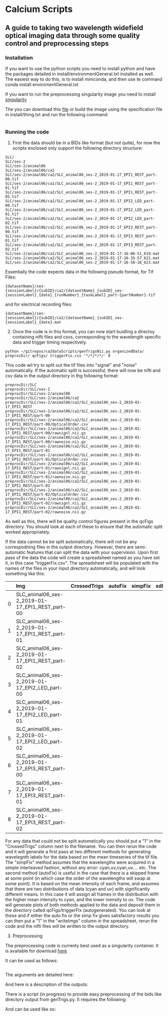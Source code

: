 # Calcium Scripts
## A guide to taking two wavelength widefield optical imaging data through some quality control and preprocessing steps

### Installation

If you want to use the python scripts you need to install python and have the packages detailed in install/environmentGeneral.txt installed as well. The easiest way to do this, is to install miniconda, and then use te command conda install enviromentGeneral.txt

If you want to run the preprocessing singularity image you need to install [singularity]()

The you can download this [file]() or build the image using the specification file in install/thing.txt and run the following command:
```

```


### Running the code
 
1) First the data should be in a BIDs like format (but not quite), for now the scripts enclosed only support the following directory structure:

```
SLC/
SLC/ses-2
SLC/ses-2/animal06
SLC/ses-2/animal06/ca2
SLC/ses-2/animal06/ca2/SLC_animal06_ses-2_2019-01-17_EPI1_REST_part-00.tif
SLC/ses-2/animal06/ca2/SLC_animal06_ses-2_2019-01-17_EPI1_REST_part-01.tif
SLC/ses-2/animal06/ca2/SLC_animal06_ses-2_2019-01-17_EPI1_REST_part-02.tif
SLC/ses-2/animal06/ca2/SLC_animal06_ses-2_2019-01-17_EPI2_LED_part-00.tif
SLC/ses-2/animal06/ca2/SLC_animal06_ses-2_2019-01-17_EPI2_LED_part-01.tif
SLC/ses-2/animal06/ca2/SLC_animal06_ses-2_2019-01-17_EPI2_LED_part-02.tif
SLC/ses-2/animal06/ca2/SLC_animal06_ses-2_2019-01-17_EPI3_REST_part-00.tif
SLC/ses-2/animal06/ca2/SLC_animal06_ses-2_2019-01-17_EPI3_REST_part-01.tif
SLC/ses-2/animal06/ca2/SLC_animal06_ses-2_2019-01-17_EPI3_REST_part-02.tif
SLC/ses-2/animal06/ca2/SLC_animal06_ses-2_2019-01-17-16-06-51_619.mat
SLC/ses-2/animal06/ca2/SLC_animal06_ses-2_2019-01-17-16-35-57_621.mat
SLC/ses-2/animal06/ca2/SLC_animal06_ses-2_2019-01-17-16-58-16_623.mat

```

Essentially the code expects data in the following pseudo format, for Tif Files: 
```
{datasetName}/ses-{sessionLabel}/{subID}/ca2/{datasetName}_{subID}_ses-{sessionLabel}_{date}_{runNumber}_{taskLabel}_part-{partNumber}.tif
```
and for electrical recording files: 
```
{datasetName}/ses-{sessionLabel}/{subID}/ca2/{datasetName}_{subID}_ses-{sessionLabel}_{date}.mat
```

2) Once the code is in this format, you can now start buidling a directoy containing nifti files and csvs, corresponding to the wavelength specific data and trigger timing respectively.

```
python ~/gitrepos/ca2dataScripts/genTrigsNii.py organizedData/ preprocDir/ qcFigs/ triggerFix.csv '*/*/*/*/' 0

```

This code wil try to split out the tif files into "signal" and "noise" automatically. If the automatic split is successful, there will now be nifti and csv data in the output directory in thg following format: 

```
preprocDir/SLC
preprocDir/SLC/ses-2
preprocDir/SLC/ses-2/animal06
preprocDir/SLC/ses-2/animal06/ca2
preprocDir/SLC/ses-2/animal06/ca2/SLC_animal06_ses-2_2019-01-17_EPI1_REST
preprocDir/SLC/ses-2/animal06/ca2/SLC_animal06_ses-2_2019-01-17_EPI1_REST/part-00
preprocDir/SLC/ses-2/animal06/ca2/SLC_animal06_ses-2_2019-01-17_EPI1_REST/part-00/OpticalOrder.csv
preprocDir/SLC/ses-2/animal06/ca2/SLC_animal06_ses-2_2019-01-17_EPI1_REST/part-00/rawsignl.nii.gz
preprocDir/SLC/ses-2/animal06/ca2/SLC_animal06_ses-2_2019-01-17_EPI1_REST/part-00/rawnoise.nii.gz
preprocDir/SLC/ses-2/animal06/ca2/SLC_animal06_ses-2_2019-01-17_EPI1_REST/part-01
preprocDir/SLC/ses-2/animal06/ca2/SLC_animal06_ses-2_2019-01-17_EPI1_REST/part-01/OpticalOrder.csv
preprocDir/SLC/ses-2/animal06/ca2/SLC_animal06_ses-2_2019-01-17_EPI1_REST/part-01/rawsignl.nii.gz
preprocDir/SLC/ses-2/animal06/ca2/SLC_animal06_ses-2_2019-01-17_EPI1_REST/part-01/rawnoise.nii.gz
preprocDir/SLC/ses-2/animal06/ca2/SLC_animal06_ses-2_2019-01-17_EPI1_REST/part-02
preprocDir/SLC/ses-2/animal06/ca2/SLC_animal06_ses-2_2019-01-17_EPI1_REST/part-02/OpticalOrder.csv
preprocDir/SLC/ses-2/animal06/ca2/SLC_animal06_ses-2_2019-01-17_EPI1_REST/part-02/rawsignl.nii.gz
preprocDir/SLC/ses-2/animal06/ca2/SLC_animal06_ses-2_2019-01-17_EPI1_REST/part-02/rawnoise.nii.gz
```

As well as this, there will be quality control figures present in the qcFigs directory. You should look at each of these to ensure that the automatic split worked appropriately. 

If the data cannot be be split automatically, there will not be any correspodning files in the output directory. However, there are semi-automatic features that can split the data
with your supervision. Upon first pass of the data the code will create a spreadsheet named as you have set it, in this case "triggerFix.csv". The spreadsheet will be populated with the names of the files in your input directory automatically, and will look something like this:

|    | Img  &nbsp; &nbsp; &nbsp; &nbsp; &nbsp; &nbsp; &nbsp; &nbsp; &nbsp; &nbsp;    |   CrossedTrigs |   autoFix |   simpFix |   sdFlag |   sdVal |   writeImgs |   manualOverwrite |   splitMethod |   dbscanEps |
|---:|:------------------------------------------------|---------------:|----------:|----------:|---------:|--------:|------------:|------------------:|--------------:|------------:|
|  0 | SLC_animal06_ses-2_2019-01-17_EPI1_REST_part-00 |                |           |           |          |         |             |                   |               |             |
|  1 | SLC_animal06_ses-2_2019-01-17_EPI1_REST_part-01 |                |           |           |          |         |             |                   |               |             |
|  2 | SLC_animal06_ses-2_2019-01-17_EPI1_REST_part-02 |                |           |           |          |         |             |                   |               |             |
|  3 | SLC_animal06_ses-2_2019-01-17_EPI2_LED_part-00  |                |           |           |          |         |             |                   |               |             |
|  4 | SLC_animal06_ses-2_2019-01-17_EPI2_LED_part-01  |                |           |           |          |         |             |                   |               |             |
|  5 | SLC_animal06_ses-2_2019-01-17_EPI2_LED_part-02  |                |           |           |          |         |             |                   |               |             |
|  6 | SLC_animal06_ses-2_2019-01-17_EPI3_REST_part-00 |                |           |           |          |         |             |                   |               |             |
|  7 | SLC_animal06_ses-2_2019-01-17_EPI3_REST_part-01 |                |           |           |          |         |             |                   |               |             |
|  8 | SLC_animal06_ses-2_2019-01-17_EPI3_REST_part-02 |                |           |           |          |         |             |                   |               |             |


For any data that could not be split automatically you should put a "1" in the "CrossedTrigs" column next to the filename. You can then rerun the code and it will generate a first pass at two different methods for generating wavelegnth labels for the data based on the mean timeseries of the tif file. The "simpFix" method assumes that the wavelengths were acquired in a simple interleaved fashion, without any error: cyan,uv,cyan,uv.... etc. The second method (autoFix) is useful in the case that there is a skipped frame at some point (in which case the order of the wavelengths will swap at some point). It is based on the mean intensity of each frame, and assumes that there are two distributions of data (cyan and uv) with significantly different means. In this case it will assign all frames in the distribution with the higher mean intensity to cyan, and the lower inensity to uv. The code will generate plots of both methods applied to the data and deposit them in the directory called qcFigs/triggerFIx (autogenerated). You can look at these and if either the auto fix or the simp fix gives satisfactory results you can then put a "1" in the "writeImgs" column in the spreadsheet, rerun the code and the nifti files will be written to the output directory.



3) Preprocessing

The preprocessing code is currenty best used as a singularity container. It is available for download [here]() 

It can be used as follows:

```

```

The arguments are detailed here:



And here is a description of the outputs:


There is a script (in progress) to provide easy preprocessing of the bids like directory output from genTrigs.py. It requires the following:



And can be used like so:
```

```

